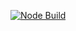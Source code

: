 [![Node Build](https://img.shields.io/github/workflow/status/yesmaintenance/npm/Node?label=Build&logo=node.js&logoColor=white&labelColor=black&logoWidth=15)][workflows/node.yml]

[workflows/node.yml]:
	https://github.com/YesMaintenance/npm/actions/workflows/node.yml
